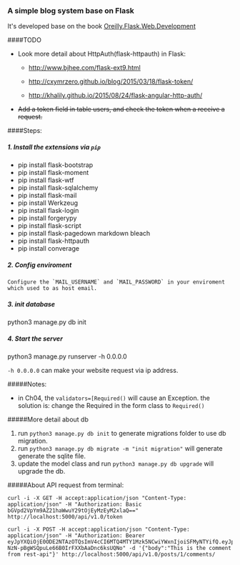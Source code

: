 ### A simple blog system base on Flask

It's developed base on the book [Oreilly.Flask.Web.Development][1]


####TODO
* Look more detail about HttpAuth(flask-httpauth) in Flask:
    
  - http://www.bjhee.com/flask-ext9.html
     
  - http://cxymrzero.github.io/blog/2015/03/18/flask-token/
    
  - http://khalily.github.io/2015/08/24/flask-angular-http-auth/
    
* <del>Add a token field in table users, and check the token when a receive a request.</del>

####Steps:

##### 1. Install the extensions via `pip`

  * pip install flask-bootstrap
  * pip install flask-moment
  * pip install flask-wtf
  * pip install flask-sqlalchemy
  * pip install flask-mail
  * pip install Werkzeug
  * pip install flask-login
  * pip install forgerypy
  * pip install flask-script
  * pip install flask-pagedown markdown bleach
  * pip install flask-httpauth
  * pip install converage

##### 2. Config enviroment
    Configure the `MAIL_USERNAME` and `MAIL_PASSWORD` in your enviroment which used to as host email.

##### 3. init database
  python3 manage.py db init

##### 4. Start the server
  python3 manage.py runserver -h 0.0.0.0

  `-h 0.0.0.0` can make your website request via ip address.


#####Notes:
* in Ch04, the ```validators=[Required()``` will cause an Exception.
the solution is:
change the Required in the form class to `Required()`

#####More detail about db 
1. run ```python3 manage.py db init``` to generate migrations folder to use db migration.
2. run ```python3 manage.py db migrate -m "init migration"``` will generate generate the sqlite file.
3. update the model class and run ```python3 manage.py db upgrade``` will upgrade the db.

#####About API request from terminal:

    curl -i -X GET -H accept:application/json "Content-Type: application/json" -H "Authorization: Basic bGVpd2VpYm9AZ21haWwuY29tOjEyMzEyM2xlaQ==" http://localhost:5000/api/v1.0/token

    curl -i -X POST -H accept:application/json "Content-Type: application/json" -H "Authorization: Bearer eyJpYXQiOjE0ODE2NTAzOTQsImV4cCI6MTQ4MTY1Mzk5NCwiYWxnIjoiSFMyNTYifQ.eyJpZCI6Mn0.l6iQZG-NzN-pBgWSQpuLe66B0IrFXXbAaDnc6ksUQNo" -d '{"body":"This is the comment from rest-api"}' http://localhost:5000/api/v1.0/posts/1/comments/



[1]:http://shop.oreilly.com/product/0636920031116.do
[excep1]: exception1.png

